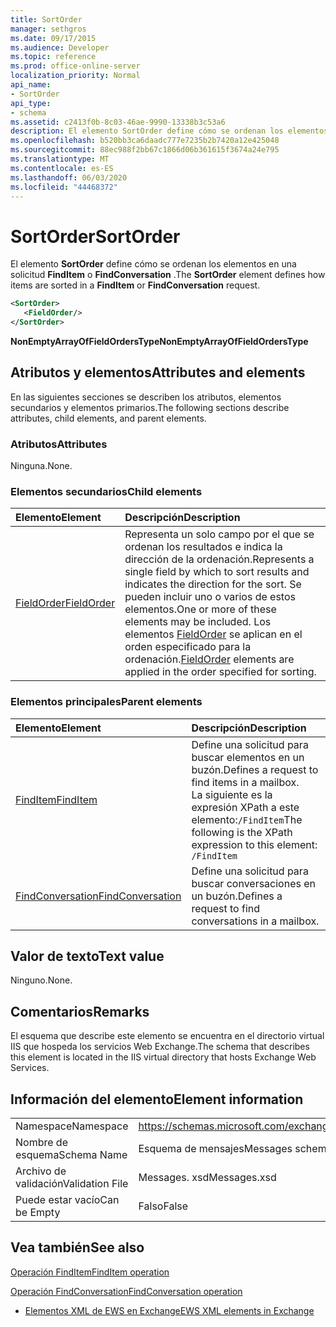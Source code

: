 ```yaml
---
title: SortOrder
manager: sethgros
ms.date: 09/17/2015
ms.audience: Developer
ms.topic: reference
ms.prod: office-online-server
localization_priority: Normal
api_name:
- SortOrder
api_type:
- schema
ms.assetid: c2413f0b-8c03-46ae-9990-13338b3c53a6
description: El elemento SortOrder define cómo se ordenan los elementos en una solicitud FindItem o FindConversation.
ms.openlocfilehash: b520bb3ca6daadc777e7235b2b7420a12e425048
ms.sourcegitcommit: 88ec988f2bb67c1866d06b361615f3674a24e795
ms.translationtype: MT
ms.contentlocale: es-ES
ms.lasthandoff: 06/03/2020
ms.locfileid: "44468372"
---
```

# <a name="sortorder"></a><span data-ttu-id="cdca0-103">SortOrder</span><span class="sxs-lookup"><span data-stu-id="cdca0-103">SortOrder</span></span>

<span data-ttu-id="cdca0-104">El elemento **SortOrder** define cómo se ordenan los elementos en una solicitud **FindItem** o **FindConversation** .</span><span class="sxs-lookup"><span data-stu-id="cdca0-104">The **SortOrder** element defines how items are sorted in a **FindItem** or **FindConversation** request.</span></span> 
  
```xml
<SortOrder>
   <FieldOrder/>
</SortOrder>
```

 <span data-ttu-id="cdca0-105">**NonEmptyArrayOfFieldOrdersType**</span><span class="sxs-lookup"><span data-stu-id="cdca0-105">**NonEmptyArrayOfFieldOrdersType**</span></span>
## <a name="attributes-and-elements"></a><span data-ttu-id="cdca0-106">Atributos y elementos</span><span class="sxs-lookup"><span data-stu-id="cdca0-106">Attributes and elements</span></span>

<span data-ttu-id="cdca0-107">En las siguientes secciones se describen los atributos, elementos secundarios y elementos primarios.</span><span class="sxs-lookup"><span data-stu-id="cdca0-107">The following sections describe attributes, child elements, and parent elements.</span></span>
  
### <a name="attributes"></a><span data-ttu-id="cdca0-108">Atributos</span><span class="sxs-lookup"><span data-stu-id="cdca0-108">Attributes</span></span>

<span data-ttu-id="cdca0-109">Ninguna.</span><span class="sxs-lookup"><span data-stu-id="cdca0-109">None.</span></span>
  
### <a name="child-elements"></a><span data-ttu-id="cdca0-110">Elementos secundarios</span><span class="sxs-lookup"><span data-stu-id="cdca0-110">Child elements</span></span>

|<span data-ttu-id="cdca0-111">**Elemento**</span><span class="sxs-lookup"><span data-stu-id="cdca0-111">**Element**</span></span>|<span data-ttu-id="cdca0-112">**Descripción**</span><span class="sxs-lookup"><span data-stu-id="cdca0-112">**Description**</span></span>|
|:-----|:-----|
|[<span data-ttu-id="cdca0-113">FieldOrder</span><span class="sxs-lookup"><span data-stu-id="cdca0-113">FieldOrder</span></span>](fieldorder.md) <br/> |<span data-ttu-id="cdca0-114">Representa un solo campo por el que se ordenan los resultados e indica la dirección de la ordenación.</span><span class="sxs-lookup"><span data-stu-id="cdca0-114">Represents a single field by which to sort results and indicates the direction for the sort.</span></span> <span data-ttu-id="cdca0-115">Se pueden incluir uno o varios de estos elementos.</span><span class="sxs-lookup"><span data-stu-id="cdca0-115">One or more of these elements may be included.</span></span> <span data-ttu-id="cdca0-116">Los elementos [FieldOrder](fieldorder.md) se aplican en el orden especificado para la ordenación.</span><span class="sxs-lookup"><span data-stu-id="cdca0-116">[FieldOrder](fieldorder.md) elements are applied in the order specified for sorting.</span></span>  <br/> |
   
### <a name="parent-elements"></a><span data-ttu-id="cdca0-117">Elementos principales</span><span class="sxs-lookup"><span data-stu-id="cdca0-117">Parent elements</span></span>

|<span data-ttu-id="cdca0-118">**Elemento**</span><span class="sxs-lookup"><span data-stu-id="cdca0-118">**Element**</span></span>|<span data-ttu-id="cdca0-119">**Descripción**</span><span class="sxs-lookup"><span data-stu-id="cdca0-119">**Description**</span></span>|
|:-----|:-----|
|[<span data-ttu-id="cdca0-120">FindItem</span><span class="sxs-lookup"><span data-stu-id="cdca0-120">FindItem</span></span>](finditem.md) <br/> |<span data-ttu-id="cdca0-121">Define una solicitud para buscar elementos en un buzón.</span><span class="sxs-lookup"><span data-stu-id="cdca0-121">Defines a request to find items in a mailbox.</span></span>  <br/> <span data-ttu-id="cdca0-122">La siguiente es la expresión XPath a este elemento:`/FindItem`</span><span class="sxs-lookup"><span data-stu-id="cdca0-122">The following is the XPath expression to this element:  `/FindItem`</span></span> <br/> |
|[<span data-ttu-id="cdca0-123">FindConversation</span><span class="sxs-lookup"><span data-stu-id="cdca0-123">FindConversation</span></span>](findconversation.md) <br/> |<span data-ttu-id="cdca0-124">Define una solicitud para buscar conversaciones en un buzón.</span><span class="sxs-lookup"><span data-stu-id="cdca0-124">Defines a request to find conversations in a mailbox.</span></span>  <br/> |
   
## <a name="text-value"></a><span data-ttu-id="cdca0-125">Valor de texto</span><span class="sxs-lookup"><span data-stu-id="cdca0-125">Text value</span></span>

<span data-ttu-id="cdca0-126">Ninguno.</span><span class="sxs-lookup"><span data-stu-id="cdca0-126">None.</span></span>
  
## <a name="remarks"></a><span data-ttu-id="cdca0-127">Comentarios</span><span class="sxs-lookup"><span data-stu-id="cdca0-127">Remarks</span></span>

<span data-ttu-id="cdca0-128">El esquema que describe este elemento se encuentra en el directorio virtual IIS que hospeda los servicios Web Exchange.</span><span class="sxs-lookup"><span data-stu-id="cdca0-128">The schema that describes this element is located in the IIS virtual directory that hosts Exchange Web Services.</span></span>
  
## <a name="element-information"></a><span data-ttu-id="cdca0-129">Información del elemento</span><span class="sxs-lookup"><span data-stu-id="cdca0-129">Element information</span></span>

|||
|:-----|:-----|
|<span data-ttu-id="cdca0-130">Namespace</span><span class="sxs-lookup"><span data-stu-id="cdca0-130">Namespace</span></span>  <br/> |https://schemas.microsoft.com/exchange/services/2006/messages  <br/> |
|<span data-ttu-id="cdca0-131">Nombre de esquema</span><span class="sxs-lookup"><span data-stu-id="cdca0-131">Schema Name</span></span>  <br/> |<span data-ttu-id="cdca0-132">Esquema de mensajes</span><span class="sxs-lookup"><span data-stu-id="cdca0-132">Messages schema</span></span>  <br/> |
|<span data-ttu-id="cdca0-133">Archivo de validación</span><span class="sxs-lookup"><span data-stu-id="cdca0-133">Validation File</span></span>  <br/> |<span data-ttu-id="cdca0-134">Messages. xsd</span><span class="sxs-lookup"><span data-stu-id="cdca0-134">Messages.xsd</span></span>  <br/> |
|<span data-ttu-id="cdca0-135">Puede estar vacío</span><span class="sxs-lookup"><span data-stu-id="cdca0-135">Can be Empty</span></span>  <br/> |<span data-ttu-id="cdca0-136">Falso</span><span class="sxs-lookup"><span data-stu-id="cdca0-136">False</span></span>  <br/> |
   
## <a name="see-also"></a><span data-ttu-id="cdca0-137">Vea también</span><span class="sxs-lookup"><span data-stu-id="cdca0-137">See also</span></span>



[<span data-ttu-id="cdca0-138">Operación FindItem</span><span class="sxs-lookup"><span data-stu-id="cdca0-138">FindItem operation</span></span>](finditem-operation.md)
  
[<span data-ttu-id="cdca0-139">Operación FindConversation</span><span class="sxs-lookup"><span data-stu-id="cdca0-139">FindConversation operation</span></span>](findconversation-operation.md)


- [<span data-ttu-id="cdca0-140">Elementos XML de EWS en Exchange</span><span class="sxs-lookup"><span data-stu-id="cdca0-140">EWS XML elements in Exchange</span></span>](ews-xml-elements-in-exchange.md)

